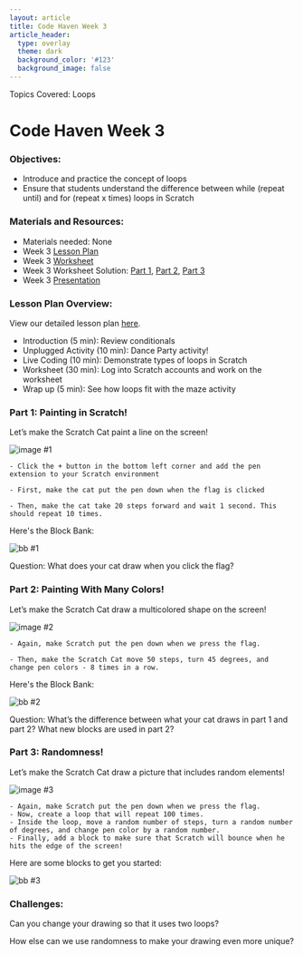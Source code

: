```yaml
---
layout: article
title: Code Haven Week 3
article_header:
  type: overlay
  theme: dark
  background_color: '#123'
  background_image: false
---
```


Topics Covered: Loops

<!--more-->

# Code Haven Week 3

### Objectives: 
- Introduce and practice the concept of loops
- Ensure that students understand the difference between while (repeat until) and for (repeat x times) loops in Scratch

### Materials and Resources: 
- Materials needed: None
- Week 3 [Lesson Plan](https://drive.google.com/open?id=1vYh85Un-C9A8tvYibRUlcqSHaGt3sM7NA21uvZ6NVJc)
- Week 3 [Worksheet](https://drive.google.com/open?id=1Ztr21yt8VHugcqSct5s49SXgu-bFiuSuYoETd7GmLpA)
- Week 3 Worksheet Solution: [Part 1](https://scratch.mit.edu/projects/379924355/), [Part 2](https://scratch.mit.edu/projects/379923194/), [Part 3](https://scratch.mit.edu/projects/379925596/)
- Week 3 [Presentation](https://drive.google.com/open?id=1izhyaZXC8RVuVCO2vXgeNjz4FPeg26jJoSWCqM2Q-ck)

### Lesson Plan Overview:
View our detailed lesson plan [here](https://drive.google.com/open?id=1vYh85Un-C9A8tvYibRUlcqSHaGt3sM7NA21uvZ6NVJc).
- Introduction (5 min): Review conditionals
- Unplugged Activity (10 min): Dance Party activity!
- Live Coding (10 min): Demonstrate types of loops in Scratch
- Worksheet (30 min): Log into Scratch accounts and work on the worksheet
- Wrap up (5 min): See how loops fit with the maze activity

### Part 1: Painting in Scratch!

Let’s make the Scratch Cat paint a line on the screen!

![image #1](/assets/images/week3/img1.png)

    - Click the + button in the bottom left corner and add the pen extension to your Scratch environment

    - First, make the cat put the pen down when the flag is clicked 

    - Then, make the cat take 20 steps forward and wait 1 second. This should repeat 10 times.

Here's the Block Bank:

![bb #1](/assets/images/week3/bb1.png)

Question: What does your cat draw when you click the flag? 

### Part 2: Painting With Many Colors!

Let’s make the Scratch Cat draw a multicolored shape on the screen!

![image #2](/assets/images/week2/img2.png)

    - Again, make Scratch put the pen down when we press the flag.
    
    - Then, make the Scratch Cat move 50 steps, turn 45 degrees, and change pen colors - 8 times in a row.
    
Here's the Block Bank:

![bb #2](/assets/images/week2/bb2.png)

Question: What’s the difference between what your cat draws in part 1 and part 2? What new blocks are used in part 2? 

### Part 3: Randomness!

Let’s make the Scratch Cat draw a picture that includes random elements! 

![image #3](/assets/images/week2/img3.png)

    - Again, make Scratch put the pen down when we press the flag.
    - Now, create a loop that will repeat 100 times.
    - Inside the loop, move a random number of steps, turn a random number of degrees, and change pen color by a random number.
    - Finally, add a block to make sure that Scratch will bounce when he hits the edge of the screen!
    

Here are some blocks to get you started:

![bb #3](/assets/images/week2/bb3.png)

### Challenges:

Can you change your drawing so that it uses two loops?

How else can we use randomness to make your drawing even more unique?

